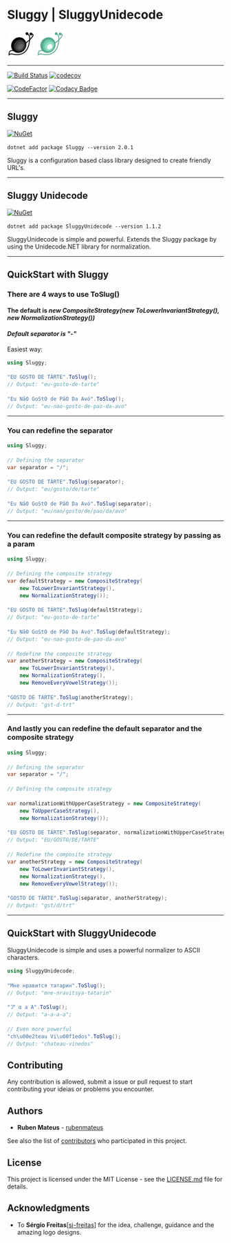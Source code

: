 # Sluggy | SluggyUnidecode

![sluggy](https://raw.githubusercontent.com/RubenMateus/sluggy/master/sluggy.png)
![sluggyUnidecode](https://raw.githubusercontent.com/RubenMateus/sluggy/master/sluggyUnidecode.png)

---

[![Build Status](https://travis-ci.org/RubenMateus/sluggy.svg?branch=master)](https://travis-ci.org/RubenMateus/sluggy)
[![codecov](https://codecov.io/gh/RubenMateus/sluggy/branch/master/graph/badge.svg)](https://codecov.io/gh/RubenMateus/sluggy)

[![CodeFactor](https://www.codefactor.io/repository/github/rubenmateus/sluggy/badge)](https://www.codefactor.io/repository/github/rubenmateus/sluggy)
[![Codacy Badge](https://api.codacy.com/project/badge/Grade/5bef1cba89334d849c478b18d4c54a04)](https://www.codacy.com/app/RubenMateus/sluggy?utm_source=github.com&amp;utm_medium=referral&amp;utm_content=RubenMateus/sluggy&amp;utm_campaign=Badge_Grade)

---

## Sluggy

[![NuGet](https://img.shields.io/nuget/v/Sluggy.svg)](https://www.nuget.org/packages/Sluggy/)

`dotnet add package Sluggy --version 2.0.1`

Sluggy is a configuration based class library designed to create friendly URL's.

---

## Sluggy Unidecode

[![NuGet](https://img.shields.io/nuget/v/SluggyUnidecode.svg)](https://www.nuget.org/packages/SluggyUnidecode/)

`dotnet add package SluggyUnidecode --version 1.1.2`

SluggyUnidecode is simple and powerful.
Extends the Sluggy package by using the Unidecode.NET library for normalization.

---

## QuickStart with Sluggy

### **There are 4 ways to use ToSlug()**

#### The default is *new CompositeStrategy(new ToLowerInvariantStrategy(), new NormalizationStrategy())*

#### *Default separator is "-"*

Easiest way:

``` csharp
using Sluggy;

"EU GOSTO DE TÁRTE".ToSlug();
// Output: "eu-gosto-de-tarte"

"Eu NãO GoStO de PãO Da Avó".ToSlug();
// Output: "eu-nao-gosto-de-pao-da-avo"
```

---

### You can redefine the separator

``` csharp
using Sluggy;

// Defining the separator
var separator = "/";

"EU GOSTO DE TÁRTE".ToSlug(separator);
// Output: "eu/gosto/de/tarte"

"Eu NãO GoStO de PãO Da Avó".ToSlug(separator);
// Output: "eu/nao/gosto/de/pao/da/avo"
```

---

### You can redefine the default composite strategy by passing as a param

``` csharp
using Sluggy;

// Defining the composite strategy
var defaultStrategy = new CompositeStrategy(
    new ToLowerInvariantStrategy(),
    new NormalizationStrategy());

"EU GOSTO DE TÁRTE".ToSlug(defaultStrategy);
// Output: "eu-gosto-de-tarte"

"Eu NãO GoStO de PãO Da Avó".ToSlug(defaultStrategy);
// Output: "eu-nao-gosto-de-pao-da-avo"

// Redefine the composite strategy
var anotherStrategy = new CompositeStrategy(
    new ToLowerInvariantStrategy(),
    new NormalizationStrategy(),
    new RemoveEveryVowelStrategy());

"GOSTO DE TÁRTE".ToSlug(anotherStrategy);
// Output: "gst-d-trt"
```

---

### And lastly you can redefine the default separator and the composite strategy

``` csharp
using Sluggy;

// Defining the separator
var separator = "/";

// Defining the composite strategy

var normalizationWithUpperCaseStrategy = new CompositeStrategy(
    new ToUpperCaseStrategy(),
    new NormalizationStrategy());

"EU GOSTO DE TÁRTE".ToSlug(separator, normalizationWithUpperCaseStrategy);
// Output: "EU/GOSTO/DE/TARTE"

// Redefine the composite strategy
var anotherStrategy = new CompositeStrategy(
    new ToLowerInvariantStrategy(),
    new NormalizationStrategy(),
    new RemoveEveryVowelStrategy());

"GOSTO DE TÁRTE".ToSlug(separator, anotherStrategy);
// Output: "gst/d/trt"
```

---

## QuickStart with SluggyUnidecode

SluggyUnidecode is simple and uses a powerful normalizer to ASCII characters.

``` csharp
using SluggyUnidecode;

"Мне нравится татарин".ToSlug();
// Output: "mne-nravitsya-tatarin"

"ア α a A".ToSlug();
// Output: "a-a-a-a";

// Even more powerful
"ch\u00e2teau Vi\u00f1edos".ToSlug();
// Output: "chateau-vinedos"
```

## Contributing

Any contribution is allowed, submit a issue or pull request
to start contributing your ideias or problems you encounter.

## Authors

- **Ruben Mateus** - [rubenmateus](https://github.com/rubenmateus)

See also the list of [contributors](https://github.com/rubenmateus/sluggy/graphs/contributors)
 who participated in this project.

## License

This project is licensed under the MIT License -
see the [LICENSE.md](LICENSE.md) file for details.

## Acknowledgments

- To **Sérgio Freitas**[[sj-freitas](https://github.com/sj-freitas)]
  for the idea, challenge, guidance and the amazing logo designs.